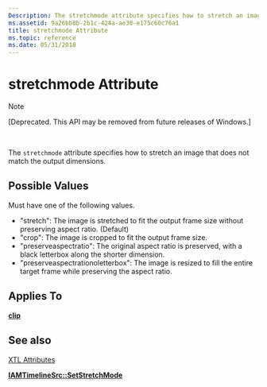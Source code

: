 ```yaml
---
Description: The stretchmode attribute specifies how to stretch an image that does not match the output dimensions.
ms.assetid: 9a26bb8b-2b1c-424a-ae30-e175c60c76a1
title: stretchmode Attribute
ms.topic: reference
ms.date: 05/31/2018
---
```


# stretchmode Attribute

> [!Note]  
> \[Deprecated. This API may be removed from future releases of Windows.\]

 

The `stretchmode` attribute specifies how to stretch an image that does not match the output dimensions.

## Possible Values

Must have one of the following values.

-   "stretch": The image is stretched to fit the output frame size without preserving aspect ratio. (Default)
-   "crop": The image is cropped to fit the output frame size.
-   "preserveaspectratio": The original aspect ratio is preserved, with a black letterbox along the shorter dimension.
-   "preserveaspectrationoletterbox": The image is resized to fill the entire target frame while preserving the aspect ratio.

## Applies To

[**clip**](clip-element.md)

## See also

<dl> <dt>

[XTL Attributes](xtl-attributes.md)
</dt> <dt>

[**IAMTimelineSrc::SetStretchMode**](iamtimelinesrc-setstretchmode.md)
</dt> </dl>

 

 




